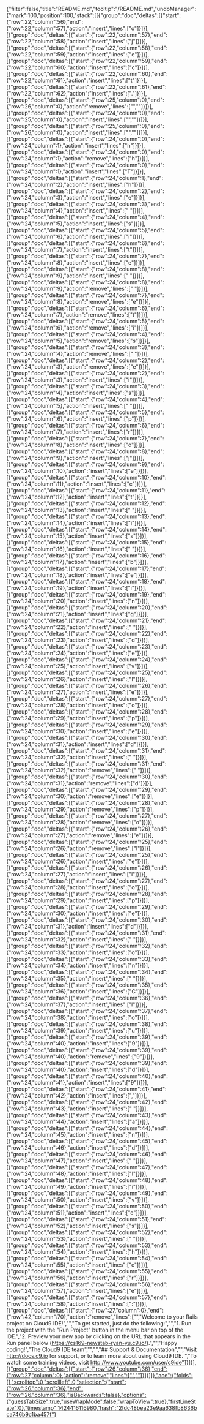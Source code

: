 {"filter":false,"title":"README.md","tooltip":"/README.md","undoManager":{"mark":100,"position":100,"stack":[[{"group":"doc","deltas":[{"start":{"row":22,"column":56},"end":{"row":22,"column":57},"action":"insert","lines":["o"]}]}],[{"group":"doc","deltas":[{"start":{"row":22,"column":57},"end":{"row":22,"column":58},"action":"insert","lines":["j"]}]}],[{"group":"doc","deltas":[{"start":{"row":22,"column":58},"end":{"row":22,"column":59},"action":"insert","lines":["e"]}]}],[{"group":"doc","deltas":[{"start":{"row":22,"column":59},"end":{"row":22,"column":60},"action":"insert","lines":["c"]}]}],[{"group":"doc","deltas":[{"start":{"row":22,"column":60},"end":{"row":22,"column":61},"action":"insert","lines":["t"]}]}],[{"group":"doc","deltas":[{"start":{"row":22,"column":61},"end":{"row":22,"column":62},"action":"insert","lines":["."]}]}],[{"group":"doc","deltas":[{"start":{"row":25,"column":0},"end":{"row":26,"column":0},"action":"remove","lines":["",""]}]}],[{"group":"doc","deltas":[{"start":{"row":24,"column":0},"end":{"row":25,"column":0},"action":"insert","lines":["",""]}]}],[{"group":"doc","deltas":[{"start":{"row":25,"column":0},"end":{"row":26,"column":0},"action":"insert","lines":["",""]}]}],[{"group":"doc","deltas":[{"start":{"row":24,"column":0},"end":{"row":24,"column":1},"action":"insert","lines":["h"]}]}],[{"group":"doc","deltas":[{"start":{"row":24,"column":0},"end":{"row":24,"column":1},"action":"remove","lines":["h"]}]}],[{"group":"doc","deltas":[{"start":{"row":24,"column":0},"end":{"row":24,"column":1},"action":"insert","lines":["T"]}]}],[{"group":"doc","deltas":[{"start":{"row":24,"column":1},"end":{"row":24,"column":2},"action":"insert","lines":["h"]}]}],[{"group":"doc","deltas":[{"start":{"row":24,"column":2},"end":{"row":24,"column":3},"action":"insert","lines":["e"]}]}],[{"group":"doc","deltas":[{"start":{"row":24,"column":3},"end":{"row":24,"column":4},"action":"insert","lines":[" "]}]}],[{"group":"doc","deltas":[{"start":{"row":24,"column":4},"end":{"row":24,"column":5},"action":"insert","lines":["s"]}]}],[{"group":"doc","deltas":[{"start":{"row":24,"column":5},"end":{"row":24,"column":6},"action":"insert","lines":["i"]}]}],[{"group":"doc","deltas":[{"start":{"row":24,"column":6},"end":{"row":24,"column":7},"action":"insert","lines":["t"]}]}],[{"group":"doc","deltas":[{"start":{"row":24,"column":7},"end":{"row":24,"column":8},"action":"insert","lines":["e"]}]}],[{"group":"doc","deltas":[{"start":{"row":24,"column":8},"end":{"row":24,"column":9},"action":"insert","lines":[" "]}]}],[{"group":"doc","deltas":[{"start":{"row":24,"column":8},"end":{"row":24,"column":9},"action":"remove","lines":[" "]}]}],[{"group":"doc","deltas":[{"start":{"row":24,"column":7},"end":{"row":24,"column":8},"action":"remove","lines":["e"]}]}],[{"group":"doc","deltas":[{"start":{"row":24,"column":6},"end":{"row":24,"column":7},"action":"remove","lines":["t"]}]}],[{"group":"doc","deltas":[{"start":{"row":24,"column":5},"end":{"row":24,"column":6},"action":"remove","lines":["i"]}]}],[{"group":"doc","deltas":[{"start":{"row":24,"column":4},"end":{"row":24,"column":5},"action":"remove","lines":["s"]}]}],[{"group":"doc","deltas":[{"start":{"row":24,"column":3},"end":{"row":24,"column":4},"action":"remove","lines":[" "]}]}],[{"group":"doc","deltas":[{"start":{"row":24,"column":2},"end":{"row":24,"column":3},"action":"remove","lines":["e"]}]}],[{"group":"doc","deltas":[{"start":{"row":24,"column":2},"end":{"row":24,"column":3},"action":"insert","lines":["i"]}]}],[{"group":"doc","deltas":[{"start":{"row":24,"column":3},"end":{"row":24,"column":4},"action":"insert","lines":["s"]}]}],[{"group":"doc","deltas":[{"start":{"row":24,"column":4},"end":{"row":24,"column":5},"action":"insert","lines":[" "]}]}],[{"group":"doc","deltas":[{"start":{"row":24,"column":5},"end":{"row":24,"column":6},"action":"insert","lines":["p"]}]}],[{"group":"doc","deltas":[{"start":{"row":24,"column":6},"end":{"row":24,"column":7},"action":"insert","lines":["r"]}]}],[{"group":"doc","deltas":[{"start":{"row":24,"column":7},"end":{"row":24,"column":8},"action":"insert","lines":["o"]}]}],[{"group":"doc","deltas":[{"start":{"row":24,"column":8},"end":{"row":24,"column":9},"action":"insert","lines":["j"]}]}],[{"group":"doc","deltas":[{"start":{"row":24,"column":9},"end":{"row":24,"column":10},"action":"insert","lines":["e"]}]}],[{"group":"doc","deltas":[{"start":{"row":24,"column":10},"end":{"row":24,"column":11},"action":"insert","lines":["c"]}]}],[{"group":"doc","deltas":[{"start":{"row":24,"column":11},"end":{"row":24,"column":12},"action":"insert","lines":["t"]}]}],[{"group":"doc","deltas":[{"start":{"row":24,"column":12},"end":{"row":24,"column":13},"action":"insert","lines":[" "]}]}],[{"group":"doc","deltas":[{"start":{"row":24,"column":13},"end":{"row":24,"column":14},"action":"insert","lines":["i"]}]}],[{"group":"doc","deltas":[{"start":{"row":24,"column":14},"end":{"row":24,"column":15},"action":"insert","lines":["s"]}]}],[{"group":"doc","deltas":[{"start":{"row":24,"column":15},"end":{"row":24,"column":16},"action":"insert","lines":[" "]}]}],[{"group":"doc","deltas":[{"start":{"row":24,"column":16},"end":{"row":24,"column":17},"action":"insert","lines":["b"]}]}],[{"group":"doc","deltas":[{"start":{"row":24,"column":17},"end":{"row":24,"column":18},"action":"insert","lines":["e"]}]}],[{"group":"doc","deltas":[{"start":{"row":24,"column":18},"end":{"row":24,"column":19},"action":"insert","lines":["i"]}]}],[{"group":"doc","deltas":[{"start":{"row":24,"column":19},"end":{"row":24,"column":20},"action":"insert","lines":["n"]}]}],[{"group":"doc","deltas":[{"start":{"row":24,"column":20},"end":{"row":24,"column":21},"action":"insert","lines":["g"]}]}],[{"group":"doc","deltas":[{"start":{"row":24,"column":21},"end":{"row":24,"column":22},"action":"insert","lines":[" "]}]}],[{"group":"doc","deltas":[{"start":{"row":24,"column":22},"end":{"row":24,"column":23},"action":"insert","lines":["d"]}]}],[{"group":"doc","deltas":[{"start":{"row":24,"column":23},"end":{"row":24,"column":24},"action":"insert","lines":["e"]}]}],[{"group":"doc","deltas":[{"start":{"row":24,"column":24},"end":{"row":24,"column":25},"action":"insert","lines":["v"]}]}],[{"group":"doc","deltas":[{"start":{"row":24,"column":25},"end":{"row":24,"column":26},"action":"insert","lines":["l"]}]}],[{"group":"doc","deltas":[{"start":{"row":24,"column":26},"end":{"row":24,"column":27},"action":"insert","lines":["e"]}]}],[{"group":"doc","deltas":[{"start":{"row":24,"column":27},"end":{"row":24,"column":28},"action":"insert","lines":["o"]}]}],[{"group":"doc","deltas":[{"start":{"row":24,"column":28},"end":{"row":24,"column":29},"action":"insert","lines":["p"]}]}],[{"group":"doc","deltas":[{"start":{"row":24,"column":29},"end":{"row":24,"column":30},"action":"insert","lines":["e"]}]}],[{"group":"doc","deltas":[{"start":{"row":24,"column":30},"end":{"row":24,"column":31},"action":"insert","lines":["d"]}]}],[{"group":"doc","deltas":[{"start":{"row":24,"column":31},"end":{"row":24,"column":32},"action":"insert","lines":[" "]}]}],[{"group":"doc","deltas":[{"start":{"row":24,"column":31},"end":{"row":24,"column":32},"action":"remove","lines":[" "]}]}],[{"group":"doc","deltas":[{"start":{"row":24,"column":30},"end":{"row":24,"column":31},"action":"remove","lines":["d"]}]}],[{"group":"doc","deltas":[{"start":{"row":24,"column":29},"end":{"row":24,"column":30},"action":"remove","lines":["e"]}]}],[{"group":"doc","deltas":[{"start":{"row":24,"column":28},"end":{"row":24,"column":29},"action":"remove","lines":["p"]}]}],[{"group":"doc","deltas":[{"start":{"row":24,"column":27},"end":{"row":24,"column":28},"action":"remove","lines":["o"]}]}],[{"group":"doc","deltas":[{"start":{"row":24,"column":26},"end":{"row":24,"column":27},"action":"remove","lines":["e"]}]}],[{"group":"doc","deltas":[{"start":{"row":24,"column":25},"end":{"row":24,"column":26},"action":"remove","lines":["l"]}]}],[{"group":"doc","deltas":[{"start":{"row":24,"column":25},"end":{"row":24,"column":26},"action":"insert","lines":["e"]}]}],[{"group":"doc","deltas":[{"start":{"row":24,"column":26},"end":{"row":24,"column":27},"action":"insert","lines":["l"]}]}],[{"group":"doc","deltas":[{"start":{"row":24,"column":27},"end":{"row":24,"column":28},"action":"insert","lines":["o"]}]}],[{"group":"doc","deltas":[{"start":{"row":24,"column":28},"end":{"row":24,"column":29},"action":"insert","lines":["p"]}]}],[{"group":"doc","deltas":[{"start":{"row":24,"column":29},"end":{"row":24,"column":30},"action":"insert","lines":["e"]}]}],[{"group":"doc","deltas":[{"start":{"row":24,"column":30},"end":{"row":24,"column":31},"action":"insert","lines":["d"]}]}],[{"group":"doc","deltas":[{"start":{"row":24,"column":31},"end":{"row":24,"column":32},"action":"insert","lines":[" "]}]}],[{"group":"doc","deltas":[{"start":{"row":24,"column":32},"end":{"row":24,"column":33},"action":"insert","lines":["o"]}]}],[{"group":"doc","deltas":[{"start":{"row":24,"column":33},"end":{"row":24,"column":34},"action":"insert","lines":["n"]}]}],[{"group":"doc","deltas":[{"start":{"row":24,"column":34},"end":{"row":24,"column":35},"action":"insert","lines":[" "]}]}],[{"group":"doc","deltas":[{"start":{"row":24,"column":35},"end":{"row":24,"column":36},"action":"insert","lines":["C"]}]}],[{"group":"doc","deltas":[{"start":{"row":24,"column":36},"end":{"row":24,"column":37},"action":"insert","lines":["l"]}]}],[{"group":"doc","deltas":[{"start":{"row":24,"column":37},"end":{"row":24,"column":38},"action":"insert","lines":["o"]}]}],[{"group":"doc","deltas":[{"start":{"row":24,"column":38},"end":{"row":24,"column":39},"action":"insert","lines":["u"]}]}],[{"group":"doc","deltas":[{"start":{"row":24,"column":39},"end":{"row":24,"column":40},"action":"insert","lines":["9"]}]}],[{"group":"doc","deltas":[{"start":{"row":24,"column":39},"end":{"row":24,"column":40},"action":"remove","lines":["9"]}]}],[{"group":"doc","deltas":[{"start":{"row":24,"column":39},"end":{"row":24,"column":40},"action":"insert","lines":["d"]}]}],[{"group":"doc","deltas":[{"start":{"row":24,"column":40},"end":{"row":24,"column":41},"action":"insert","lines":["9"]}]}],[{"group":"doc","deltas":[{"start":{"row":24,"column":41},"end":{"row":24,"column":42},"action":"insert","lines":[","]}]}],[{"group":"doc","deltas":[{"start":{"row":24,"column":42},"end":{"row":24,"column":43},"action":"insert","lines":[" "]}]}],[{"group":"doc","deltas":[{"start":{"row":24,"column":43},"end":{"row":24,"column":44},"action":"insert","lines":["a"]}]}],[{"group":"doc","deltas":[{"start":{"row":24,"column":44},"end":{"row":24,"column":45},"action":"insert","lines":["n"]}]}],[{"group":"doc","deltas":[{"start":{"row":24,"column":45},"end":{"row":24,"column":46},"action":"insert","lines":["d"]}]}],[{"group":"doc","deltas":[{"start":{"row":24,"column":46},"end":{"row":24,"column":47},"action":"insert","lines":[" "]}]}],[{"group":"doc","deltas":[{"start":{"row":24,"column":47},"end":{"row":24,"column":48},"action":"insert","lines":["l"]}]}],[{"group":"doc","deltas":[{"start":{"row":24,"column":48},"end":{"row":24,"column":49},"action":"insert","lines":["i"]}]}],[{"group":"doc","deltas":[{"start":{"row":24,"column":49},"end":{"row":24,"column":50},"action":"insert","lines":["v"]}]}],[{"group":"doc","deltas":[{"start":{"row":24,"column":50},"end":{"row":24,"column":51},"action":"insert","lines":["e"]}]}],[{"group":"doc","deltas":[{"start":{"row":24,"column":51},"end":{"row":24,"column":52},"action":"insert","lines":["s"]}]}],[{"group":"doc","deltas":[{"start":{"row":24,"column":52},"end":{"row":24,"column":53},"action":"insert","lines":[" "]}]}],[{"group":"doc","deltas":[{"start":{"row":24,"column":53},"end":{"row":24,"column":54},"action":"insert","lines":["h"]}]}],[{"group":"doc","deltas":[{"start":{"row":24,"column":54},"end":{"row":24,"column":55},"action":"insert","lines":["e"]}]}],[{"group":"doc","deltas":[{"start":{"row":24,"column":55},"end":{"row":24,"column":56},"action":"insert","lines":["r"]}]}],[{"group":"doc","deltas":[{"start":{"row":24,"column":56},"end":{"row":24,"column":57},"action":"insert","lines":["e"]}]}],[{"group":"doc","deltas":[{"start":{"row":24,"column":57},"end":{"row":24,"column":58},"action":"insert","lines":[":"]}]}],[{"group":"doc","deltas":[{"start":{"row":27,"column":0},"end":{"row":42,"column":70},"action":"remove","lines":["","Welcome to your Rails project on Cloud9 IDE!","","To get started, just do the following:","","1. Run the project with the \"Run Project\" button in the menu bar on top of the IDE.","2. Preview your new app by clicking on the URL that appears in the Run panel below (https://cs169-newstab-ryan-yu.c9.io/).","","Happy coding!","The Cloud9 IDE team","","","## Support & Documentation","","Visit http://docs.c9.io for support, or to learn more about using Cloud9 IDE. ","To watch some training videos, visit http://www.youtube.com/user/c9ide"]}]}],[{"group":"doc","deltas":[{"start":{"row":26,"column":36},"end":{"row":27,"column":0},"action":"remove","lines":["",""]}]}]]},"ace":{"folds":[],"scrolltop":0,"scrollleft":0,"selection":{"start":{"row":26,"column":36},"end":{"row":26,"column":36},"isBackwards":false},"options":{"guessTabSize":true,"useWrapMode":false,"wrapToView":true},"firstLineState":0},"timestamp":1424416116980,"hash":"2fdc48bea23e9aa638fb8636bca746b9c1ba457f"}